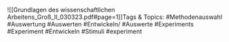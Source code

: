 
![[Grundlagen des wissenschaftlichen Arbeitens_Groß_II_030323.pdf#page=1]]Tags & Topics:
   #Methodenauswahl
   #Auswertung
   #Auswerten
   #Entwickeln/
   #Auswerte
   #Experiments
   #Experiment
   #Entwickeln
   #Stimuli
   #experiment